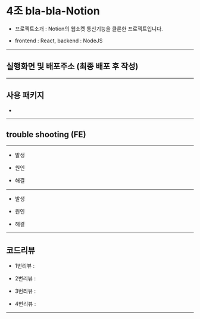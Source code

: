 # 4조 bla-bla-Notion

- 프로젝트소개 : Notion의 웹소켓 통신기능을 클론한 프로젝트입니다.

- frontend : React, backend : NodeJS

---

## 실행화면 및 배포주소 (최종 배포 후 작성)

---

## 사용 패키지

-

---

## trouble shooting (FE)

---

- 발생

- 원인

- 해결

---

- 발생

- 원인

- 해결

---

## 코드리뷰

- 1번리뷰 :

- 2번리뷰 :

- 3번리뷰 :

- 4번리뷰 :

---
